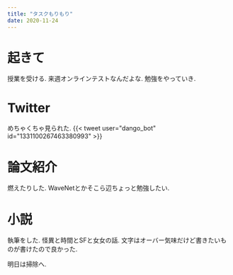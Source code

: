 ```yaml
---
title: "タスクもりもり"
date: 2020-11-24
---
```


# 起きて
授業を受ける. 来週オンラインテストなんだよな. 勉強をやっていき.

# Twitter
めちゃくちゃ見られた.
{{< tweet user="dango_bot" id="1331100267463380993" >}}

# 論文紹介
燃えたりした. WaveNetとかそこら辺ちょっと勉強したい.
# 小説
執筆をした. 怪異と時間とSFと女女の話. 文字はオーバー気味だけど書きたいものが書けたので良かった.

明日は掃除へ.